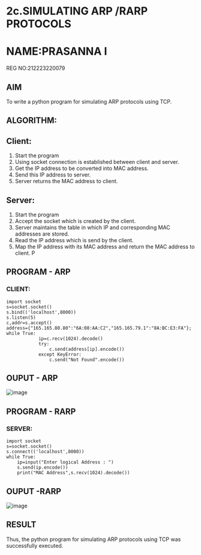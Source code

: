 # 2c.SIMULATING ARP /RARP PROTOCOLS
# NAME:PRASANNA I
REG NO:212223220079
## AIM
To write a python program for simulating ARP protocols using TCP.
## ALGORITHM:
## Client:
1. Start the program
2. Using socket connection is established between client and server.
3. Get the IP address to be converted into MAC address.
4. Send this IP address to server.
5. Server returns the MAC address to client.
## Server:
1. Start the program
2. Accept the socket which is created by the client.
3. Server maintains the table in which IP and corresponding MAC addresses are
stored.
4. Read the IP address which is send by the client.
5. Map the IP address with its MAC address and return the MAC address to client.
P
## PROGRAM - ARP
### CLIENT:
```
import socket 
s=socket.socket() 
s.bind(('localhost',8000)) 
s.listen(5) 
c,addr=s.accept() 
address={"165.165.80.80":"6A:08:AA:C2","165.165.79.1":"8A:BC:E3:FA"}; 
while True: 
            ip=c.recv(1024).decode() 
            try: 
                c.send(address[ip].encode()) 
            except KeyError: 
                c.send("Not Found".encode()) 
```
## OUPUT - ARP
![image](https://github.com/prasanna2006I/2c.ARP_RARP_PROTOCOLS/assets/150161282/35984b8e-5e90-4733-9849-b7611a079534)

## PROGRAM - RARP
### SERVER:
```
import socket
s=socket.socket()
s.connect(('localhost',8000))
while True:
    ip=input("Enter logical Address : ")
    s.send(ip.encode())
    print("MAC Address",s.recv(1024).decode())
```
## OUPUT -RARP
![image](https://github.com/prasanna2006I/2c.ARP_RARP_PROTOCOLS/assets/150161282/87f0420d-06cd-4cad-8f41-382e8a9a8c80)

## RESULT
Thus, the python program for simulating ARP protocols using TCP was successfully 
executed.
